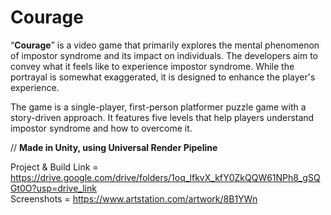 # Courage

“**Courage**” is a video game that primarily explores the mental phenomenon of impostor syndrome and its impact on individuals. The developers aim to convey what it feels like to experience impostor syndrome. While the portrayal is somewhat exaggerated, it is designed to enhance the player's experience.

The game is a single-player, first-person platformer puzzle game with a story-driven approach. It features five levels that help players understand impostor syndrome and how to overcome it.

// **Made in Unity, using Universal Render Pipeline**

Project & Build Link = https://drive.google.com/drive/folders/1oq_lfkvX_kfY0ZkQQW61NPh8_gSQGt0O?usp=drive_link \
Screenshots = https://www.artstation.com/artwork/8B1YWn
